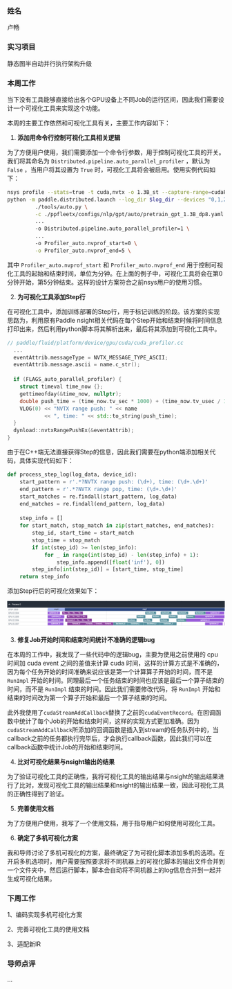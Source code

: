 ### 姓名

卢畅

### 实习项目

静态图半自动并行执行架构升级

### 本周工作

当下没有工具能够直接给出各个GPU设备上不同Job的运行区间，因此我们需要设计一个可视化工具来实现这个功能。

本周的主要工作依然和可视化工具有关，主要工作内容如下：

1. **添加用命令行控制可视化工具相关逻辑**

为了方便用户使用，我们需要添加一个命令行参数，用于控制可视化工具的开关。我们将其命名为 `Distributed.pipeline.auto_parallel_profiler` ，默认为 `False` ，当用户将其设置为 `True` 时，可视化工具将会被启用。使用实例代码如下：

```bash
nsys profile --stats=true -t cuda,nvtx -o 1.3B_st --capture-range=cudaProfilerApi --force-overwrite true \
python -m paddle.distributed.launch --log_dir $log_dir --devices "0,1,2,3" \
         ./tools/auto.py \
         -c ./ppfleetx/configs/nlp/gpt/auto/pretrain_gpt_1.3B_dp8.yaml \
         ...
         -o Distributed.pipeline.auto_parallel_profiler=1 \
         ...
         -o Profiler_auto.nvprof_start=0 \
         -o Profiler_auto.nvprof_end=5 \
```

其中 `Profiler_auto.nvprof_start` 和 `Profiler_auto.nvprof_end` 用于控制可视化工具的起始和结束时间，单位为分钟。在上面的例子中，可视化工具将会在第0分钟开始，第5分钟结束。这样的设计方案符合之前nsys用户的使用习惯。

2. **为可视化工具添加Step行**

在可视化工具中，添加训练部署的Step行，用于标记训练的阶段。该方案的实现思路为，利用原有Paddle nsight相关代码在每个Step开始和结束时候将时间信息打印出来，然后利用python脚本将其解析出来，最后将其添加到可视化工具中。


```c++
// paddle/fluid/platform/device/gpu/cuda/cuda_profiler.cc
  ...
  eventAttrib.messageType = NVTX_MESSAGE_TYPE_ASCII;
  eventAttrib.message.ascii = name.c_str();

  if (FLAGS_auto_parallel_profiler) {
    struct timeval time_now {};
    gettimeofday(&time_now, nullptr);
    double push_time = (time_now.tv_sec * 1000) + (time_now.tv_usec / 1000.0);
    VLOG(0) << "NVTX range push: " << name
            << ", time: " << std::to_string(push_time);
  }
  dynload::nvtxRangePushEx(&eventAttrib);
}
```

由于在C++端无法直接获得Step的信息，因此我们需要在python端添加相关代码，具体实现代码如下：

```python
def process_step_log(log_data, device_id):
    start_pattern = r'.*?NVTX range push: (\d+), time: (\d+.\d+)'
    end_pattern = r'.*?NVTX range pop, time: (\d+.\d+)'
    start_matches = re.findall(start_pattern, log_data)
    end_matches = re.findall(end_pattern, log_data)

    step_info = []
    for start_match, stop_match in zip(start_matches, end_matches):
        step_id, start_time = start_match
        stop_time = stop_match
        if int(step_id) >= len(step_info):
            for _ in range(int(step_id) - len(step_info) + 1):
                step_info.append([float('inf'), 0])
        step_info[int(step_id)] = [start_time, stop_time]
    return step_info
```

添加Step行后的可视化效果如下：

![picture 1](images/60c8cc0153930143cf308972005f4151a8169ece30a7cffc08bd18ba8de84145.png)  


3. **修复Job开始时间和结束时间统计不准确的逻辑bug**

在本周的工作中，我发现了一些代码中的逻辑bug，主要为使用之前使用的 cpu 时间加 cuda event 之间的差值来计算 cuda 时间，这样的计算方式是不准确的，因为每个任务开始的时间准确来说应该是第一个计算算子开始的时间，而不是 `RunImpl` 开始的时间。同理最后一个任务结束的时间也应该是最后一个算子结束的时间，而不是 `RunImpl` 结束的时间。因此我们需要修改代码，将 `RunImpl` 开始和结束的时间改为第一个算子开始和最后一个算子结束的时间。

此外我使用了`cudaStreamAddCallback`替换了之前的`cudaEventRecord`。在回调函数中统计了每个Job的开始和结束时间，这样的实现方式更加准确。因为`cudaStreamAddCallback`所添加的回调函数是插入到stream的任务队列中的，当callback之前的任务都执行完毕后，才会执行callback函数，因此我们可以在callback函数中统计Job的开始和结束时间。

4. **比对可视化结果与nsight输出的结果**

为了验证可视化工具的正确性，我将可视化工具的输出结果与nsight的输出结果进行了比对，发现可视化工具的输出结果和nsight的输出结果一致，因此可视化工具的正确性得到了验证。

5. **完善使用文档**

为了方便用户使用，我写了一个使用文档，用于指导用户如何使用可视化工具。

6. **确定了多机可视化方案**

我和导师讨论了多机可视化的方案，最终确定了为可视化脚本添加多机的选项。在开启多机选项时，用户需要按照要求将不同机器上的可视化脚本的输出文件合并到一个文件夹中，然后运行脚本，脚本会自动将不同机器上的log信息合并到一起并生成可视化结果。

### 下周工作

1、编码实现多机可视化方案

2、完善可视化工具的使用文档

3、适配新IR


### 导师点评

...